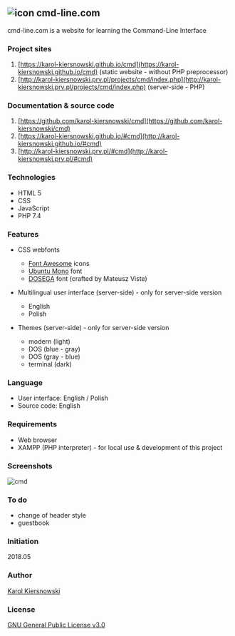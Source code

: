 ![icon](https://karol-kiersnowski.github.io/img/icons/terminal-32x32.png) cmd-line.com
------------
cmd-line.com is a website for learning the Command-Line Interface

### Project sites
1. [https://karol-kiersnowski.github.io/cmd](https://karol-kiersnowski.github.io/cmd) (static website - without PHP preprocessor)
2. [http://karol-kiersnowski.prv.pl/projects/cmd/index.php](http://karol-kiersnowski.prv.pl/projects/cmd/index.php) (server-side - PHP)

### Documentation & source code
1. [https://github.com/karol-kiersnowski/cmd](https://github.com/karol-kiersnowski/cmd)
2. [https://karol-kiersnowski.github.io/#cmd](http://karol-kiersnowski.github.io/#cmd)
3. [http://karol-kiersnowski.prv.pl/#cmd](http://karol-kiersnowski.prv.pl/#cmd)

### Technologies
* HTML 5
* CSS
* JavaScript
* PHP 7.4

### Features
* CSS webfonts
  * [Font Awesome](https://fontawesome.com) icons
  * [Ubuntu Mono](https://fonts.google.com/specimen/Ubuntu+Mono) font
  * [DOSEGA](http://sourceforge.net/projects/dosega) font (crafted by Mateusz Viste)

* Multilingual user interface (server-side) - only for server-side version
  * English
  * Polish

* Themes (server-side) - only for server-side version
  * modern (light)
  * DOS (blue - gray)
  * DOS (gray - blue)
  * terminal (dark)

### Language
* User interface: English / Polish
* Source code: English

### Requirements
* Web browser
* XAMPP (PHP interpreter) - for local use & development of this project

### Screenshots
![cmd](https://karol-kiersnowski.github.io/img/projects/cmd.png)

### To do
* change of header style
* guestbook

### Initiation
2018.05

### Author
[Karol Kiersnowski](https://karol-kiersnowski.github.io)

### License
[GNU General Public License v3.0](https://github.com/karol-kiersnowski/cmd/blob/master/LICENSE)
